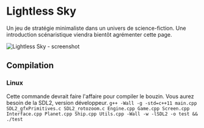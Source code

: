 Lightless Sky
===
Un jeu de stratégie minimaliste dans un univers de science-fiction. Une introduction scénaristique viendra bientôt agrémenter cette page.

![Lightless Sky - screenshot](http://i.imgur.com/AUdHDfF.png)

Compilation
---
### Linux
Cette commande devrait faire l'affaire pour compiler le bouzin. Vous aurez besoin de la SDL2, version développeur.
`g++ -Wall -g -std=c++11 main.cpp SDL2_gfxPrimitives.c SDL2_rotozoom.c Engine.cpp Game.cpp Screen.cpp Interface.cpp Planet.cpp Ship.cpp Utils.cpp -Wall -w -lSDL2 -o test && ./test`
